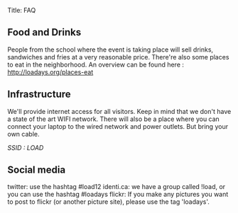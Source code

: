 Title: FAQ

Food and Drinks
---------------
People from the school where the event is taking place will sell drinks, sandwiches and fries at a very reasonable price.
There're also some places to eat in the neighborhood. An overview can be found here : http://loadays.org/places-eat 

Infrastructure
--------------
We'll provide internet access for all visitors. Keep in mind that we don't have a state of the art WIFI network.
There will also be a place where you can connect your laptop to the wired network and power outlets. But bring your own cable.

*SSID : LOAD*

Social media
------------
twitter: use the hashtag #load12
identi.ca: we have a group called !load, or you can use the hashtag #loadays
flickr: If you make any pictures you want to post to flickr (or another picture site), please use the tag 'loadays'.


